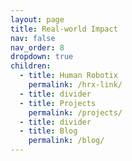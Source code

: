 ```yaml
---
layout: page
title: Real-world Impact
nav: false
nav_order: 8
dropdown: true
children:
  - title: Human Robotix
    permalink: /hrx-link/
  - title: divider
  - title: Projects
    permalink: /projects/
  - title: divider
  - title: Blog
    permalink: /blog/
---
```

